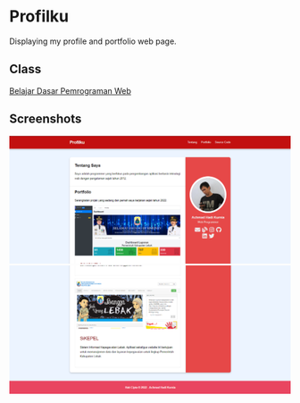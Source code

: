 # Profilku
Displaying my profile and portfolio web page.

## Class
[Belajar Dasar Pemrograman Web](https://github.com/achmadhadikurnia/belajar-dasar-pemrograman-web-dicoding-certificate)

## Screenshots
![screenshot_1.png](/screenshots/screenshot_1.png)
![screenshot_2.png](/screenshots/screenshot_2.png)

